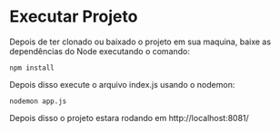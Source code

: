 # Executar Projeto

Depois de ter clonado ou baixado o projeto em sua maquina, baixe as dependências do Node executando o comando:
```
npm install
```
Depois disso execute o arquivo index.js usando o nodemon: 
```
nodemon app.js
```

Depois disso o projeto estara rodando em http://localhost:8081/
